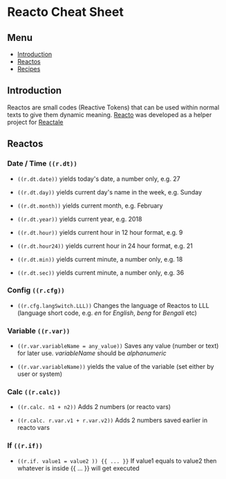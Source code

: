 # Reacto Cheat Sheet

## Menu
- [Introduction]()
- [Reactos]()
- [Recipes]()


## Introduction
Reactos are small codes (Reactive Tokens) that can be used within normal texts to give them dynamic meaning. [Reacto](https://reacto.reactale.com) was developed as a helper project for [Reactale](https://reactale.com)


## Reactos

### Date / Time `((r.dt))`

- `((r.dt.date))`   yields today's date, a number only, e.g. 27

- `((r.dt.day))` yields current day's name in the week, e.g. Sunday

- `((r.dt.month))` yields current month, e.g. February

- `((r.dt.year))` yields current year, e.g. 2018

- `((r.dt.hour))` yields current hour in 12 hour format, e.g. 9

- `((r.dt.hour24))` yields current hour in 24 hour format, e.g. 21

- `((r.dt.min))` yields current minute, a number only, e.g. 18

- `((r.dt.sec))` yields current minute, a number only, e.g. 36



### Config `((r.cfg))`

- `((r.cfg.langSwitch.LLL))` Changes the language of Reactos to LLL (language short code, e.g. *en* for *English*, *beng* for *Bengali* etc)


### Variable `((r.var))`

- `((r.var.variableName = any_value))` Saves any value (number or text) for later use. *variableName* should be *alphanumeric*

- `((r.var.variableName))` yields the value of the variable (set either by user or system)


### Calc `((r.calc))`

- `((r.calc. n1 + n2))` Adds 2 numbers (or reacto vars)

- `((r.calc. r.var.v1 + r.var.v2))` Adds 2 numbers saved earlier in reacto vars

### If `((r.if))`

- `((r.if. value1 = value2 )) {{ ... }}` If value1 equals to value2 then whatever is inside {{ ... }} will get executed

